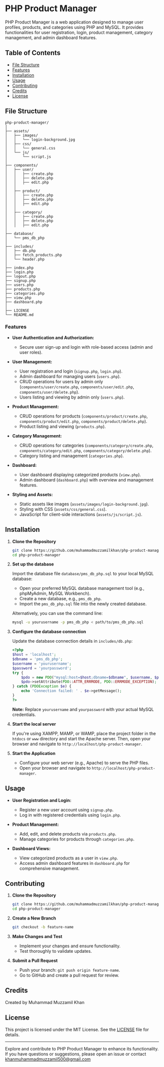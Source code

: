 # PHP Product Manager

PHP Product Manager is a web application designed to manage user profiles, products, and categories using PHP and MySQL. It provides functionalities for user registration, login, product management, category management, and admin dashboard features.

## Table of Contents

- [File Structure](#file-structure)
- [Features](#features)
- [Installation](#installation)
- [Usage](#usage)
- [Contributing](#contributing)
- [Credits](#credits)
- [License](#license)

## File Structure

```structure
php-product-manager/
│
├── assets/
│   ├── images/
│   │   └── login-background.jpg
│   ├── css/
│   │   └── general.css
│   └── js/
│       └── script.js
│
├── components/
│   ├── user/
│   │   ├── create.php
│   │   ├── delete.php
│   │   ├── edit.php
│   │
│   ├── product/
│   │   ├── create.php
│   │   ├── delete.php
│   │   ├── edit.php
│   │
│   ├── category/
│   │   ├── create.php
│   │   ├── delete.php
│   │   ├── edit.php
│
├── database/
│   └── pms_db_php
│
├── includes/
│   ├── db.php
│   ├── fetch_products.php
│   └── header.php
│
├── index.php
├── login.php
├── logout.php
├── signup.php
├── users.php
├── products.php
├── categories.php
├── view.php
├── dashboard.php
│
├── LICENSE
└── README.md
```

### Features

- **User Authentication and Authorization:**
  - Secure user sign-up and login with role-based access (admin and user roles).

- **User Management:**
  - User registration and login (`signup.php`, `login.php`).
  - Admin dashboard for managing users (`users.php`).
  - CRUD operations for users by admin only (`components/user/create.php`, `components/user/edit.php`, `components/user/delete.php`).
  - Users listing and viewing by admin only (`users.php`).

- **Product Management:**
  - CRUD operations for products (`components/product/create.php`, `components/product/edit.php`, `components/product/delete.php`).
  - Product listing and viewing (`products.php`).

- **Category Management:**
  - CRUD operations for categories (`components/category/create.php`, `components/category/edit.php`, `components/category/delete.php`).
  - Category listing and management (`categories.php`).

- **Dashboard:**
  - User dashboard displaying categorized products (`view.php`).
  - Admin dashboard (`dashboard.php`) with overview and management features.

- **Styling and Assets:**
  - Static assets like images (`assets/images/login-background.jpg`).
  - Styling with CSS (`assets/css/general.css`).
  - JavaScript for client-side interactions (`assets/js/script.js`).

## Installation

1. **Clone the Repository**

    ```bash
    git clone https://github.com/muhammadmuzzamilkhan/php-product-manager.git
    cd php-product-manager
    ```

2. **Set up the database**

    Import the database file `database/pms_db_php.sql` to your local MySQL database:

    - Open your preferred MySQL database management tool (e.g., phpMyAdmin, MySQL Workbench).
    - Create a new database, e.g., `pms_db_php`.
    - Import the `pms_db_php.sql` file into the newly created database.

    Alternatively, you can use the command line:

    ```bash
    mysql -u yourusername -p pms_db_php < path/to/pms_db_php.sql
    ```

3. **Configure the database connection**

    Update the database connection details in `includes/db.php`:

    ```php
    <?php
    $host = 'localhost';
    $dbname = 'pms_db_php';
    $username = 'yourusername';
    $password = 'yourpassword';
    try {
        $pdo = new PDO("mysql:host=$host;dbname=$dbname", $username, $password);
        $pdo->setAttribute(PDO::ATTR_ERRMODE, PDO::ERRMODE_EXCEPTION);
    } catch (PDOException $e) {
        echo 'Connection failed: ' . $e->getMessage();
    }
    ?>
    ```

    **Note:** Replace `yourusername` and `yourpassword` with your actual MySQL credentials.

4. **Start the local server**

    If you're using XAMPP, MAMP, or WAMP, place the project folder in the `htdocs` or `www` directory and start the Apache server. Then, open your browser and navigate to `http://localhost/php-product-manager`.

3. **Start the Application**

    - Configure your web server (e.g., Apache) to serve the PHP files.
    - Open your browser and navigate to `http://localhost/php-product-manager`.

## Usage

- **User Registration and Login:**
  - Register a new user account using `signup.php`.
  - Log in with registered credentials using `login.php`.

- **Product Management:**
  - Add, edit, and delete products via `products.php`.
  - Manage categories for products through `categories.php`.

- **Dashboard Views:**
  - View categorized products as a user in `view.php`.
  - Access admin dashboard features in `dashboard.php` for comprehensive management.

## Contributing

1. **Clone the Repository**

    ```bash
    git clone https://github.com/muhammadmuzzamilkhan/php-product-manager.git
    cd php-product-manager
    ```

2. **Create a New Branch**

    ```bash
    git checkout -b feature-name
    ```

3. **Make Changes and Test**

    - Implement your changes and ensure functionality.
    - Test thoroughly to validate updates.

4. **Submit a Pull Request**

    - Push your branch: `git push origin feature-name`.
    - Go to GitHub and create a pull request for review.

## Credits

Created by Muhammad Muzzamil Khan

## License

This project is licensed under the MIT License. See the [LICENSE](LICENSE) file for details.

---

Explore and contribute to PHP Product Manager to enhance its functionality. If you have questions or suggestions, please open an issue or contact khanmuhammadmuzzamil500@gmail.com
